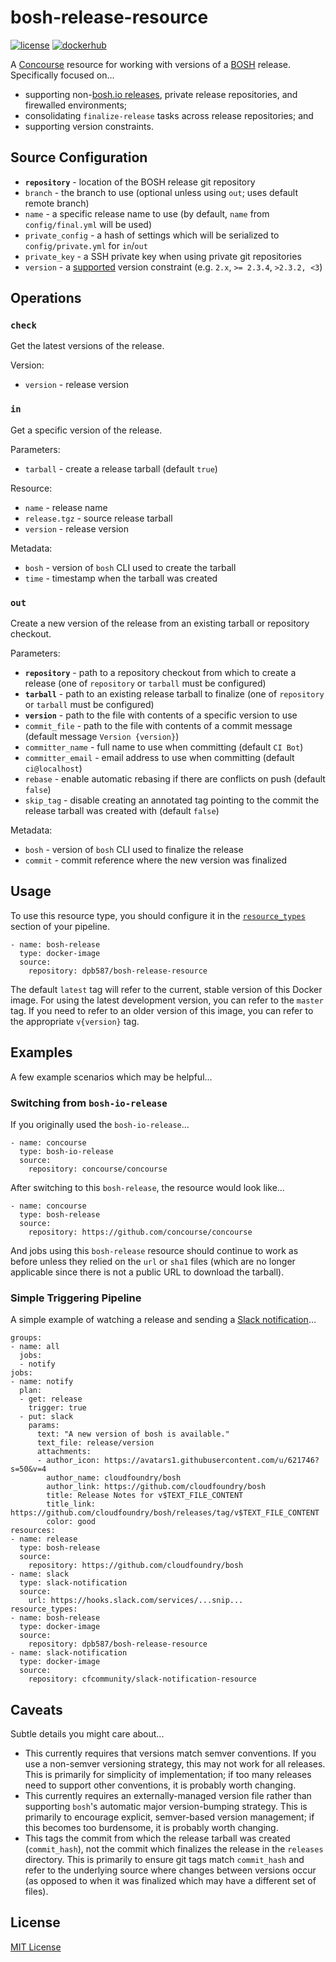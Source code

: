 # bosh-release-resource

[![license](https://img.shields.io/badge/license-mit-blue.svg?longCache=true)](LICENSE) [![dockerhub](https://img.shields.io/badge/dockerhub-latest-green.svg?longCache=true)](https://hub.docker.com/r/dpb587/bosh-release-resource/)

A [Concourse](https://concourse-ci.org/) resource for working with versions of a [BOSH](https://bosh.io/) release. Specifically focused on...

 * supporting non-[bosh.io releases](https://bosh.io/releases), private release repositories, and firewalled environments;
 * consolidating `finalize-release` tasks across release repositories; and
 * supporting version constraints.


## Source Configuration

 * **`repository`** - location of the BOSH release git repository
 * `branch` - the branch to use (optional unless using `out`; uses default remote branch)
 * `name` - a specific release name to use (by default, `name` from `config/final.yml` will be used)
 * `private_config` - a hash of settings which will be serialized to `config/private.yml` for `in`/`out`
 * `private_key` - a SSH private key when using private git repositories
 * `version` - a [supported](https://github.com/Masterminds/semver#basic-comparisons) version constraint (e.g. `2.x`, `>= 2.3.4`, `>2.3.2, <3`)


## Operations

### `check`

Get the latest versions of the release.

Version:

 * `version` - release version


### `in`

Get a specific version of the release.

Parameters:

 * `tarball` - create a release tarball (default `true`)

Resource:

 * `name` - release name
 * `release.tgz` - source release tarball
 * `version` - release version

Metadata:

 * `bosh` - version of `bosh` CLI used to create the tarball
 * `time` - timestamp when the tarball was created


### `out`

Create a new version of the release from an existing tarball or repository checkout.

Parameters:

 * **`repository`** - path to a repository checkout from which to create a release (one of `repository` or `tarball` must be configured)
 * **`tarball`** - path to an existing release tarball to finalize (one of `repository` or `tarball` must be configured)
 * **`version`** - path to the file with contents of a specific version to use
 * `commit_file` - path to the file with contents of a commit message (default message `Version {version}`)
 * `committer_name` - full name to use when committing (default `CI Bot`)
 * `committer_email` - email address to use when committing (default `ci@localhost`)
 * `rebase` - enable automatic rebasing if there are conflicts on push (default `false`)
 * `skip_tag` - disable creating an annotated tag pointing to the commit the release tarball was created with (default `false`)

Metadata:

 * `bosh` - version of `bosh` CLI used to finalize the release
 * `commit` - commit reference where the new version was finalized


## Usage

To use this resource type, you should configure it in the [`resource_types`](https://concourse-ci.org/resource-types.html) section of your pipeline.

    - name: bosh-release
      type: docker-image
      source:
        repository: dpb587/bosh-release-resource

The default `latest` tag will refer to the current, stable version of this Docker image. For using the latest development version, you can refer to the `master` tag. If you need to refer to an older version of this image, you can refer to the appropriate `v{version}` tag.


## Examples

A few example scenarios which may be helpful...


### Switching from `bosh-io-release`

If you originally used the `bosh-io-release`...

    - name: concourse
      type: bosh-io-release
      source:
        repository: concourse/concourse

After switching to this `bosh-release`, the resource would look like...

    - name: concourse
      type: bosh-release
      source:
        repository: https://github.com/concourse/concourse

And jobs using this `bosh-release` resource should continue to work as before unless they relied on the `url` or `sha1` files (which are no longer applicable since there is not a public URL to download the tarball).


### Simple Triggering Pipeline

A simple example of watching a release and sending a [Slack notification](https://github.com/cloudfoundry-community/slack-notification-resource)...

    groups:
    - name: all
      jobs:
      - notify
    jobs:
    - name: notify
      plan:
      - get: release
        trigger: true
      - put: slack
        params:
          text: "A new version of bosh is available."
          text_file: release/version
          attachments:
          - author_icon: https://avatars1.githubusercontent.com/u/621746?s=50&v=4
            author_name: cloudfoundry/bosh
            author_link: https://github.com/cloudfoundry/bosh
            title: Release Notes for v$TEXT_FILE_CONTENT
            title_link: https://github.com/cloudfoundry/bosh/releases/tag/v$TEXT_FILE_CONTENT
            color: good
    resources:
    - name: release
      type: bosh-release
      source:
        repository: https://github.com/cloudfoundry/bosh
    - name: slack
      type: slack-notification
      source:
        url: https://hooks.slack.com/services/...snip...
    resource_types:
    - name: bosh-release
      type: docker-image
      source:
        repository: dpb587/bosh-release-resource
    - name: slack-notification
      type: docker-image
      source:
        repository: cfcommunity/slack-notification-resource


## Caveats

Subtle details you might care about...

 * This currently requires that versions match semver conventions. If you use a non-semver versioning strategy, this may not work for all releases. This is primarily for simplicity of implementation; if too many releases need to support other conventions, it is probably worth changing.
 * This currently requires an externally-managed version file rather than supporting `bosh`'s automatic major version-bumping strategy. This is primarily to encourage explicit, semver-based version management; if this becomes too burdensome, it is probably worth changing.
 * This tags the commit from which the release tarball was created (`commit_hash`), not the commit which finalizes the release in the `releases` directory. This is primarily to ensure git tags match `commit_hash` and refer to the underlying source where changes between versions occur (as opposed to when it was finalized which may have a different set of files).


## License

[MIT License](LICENSE)
